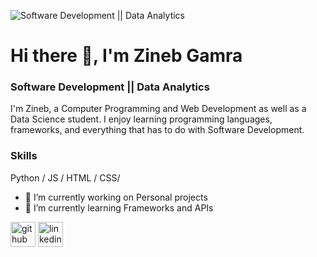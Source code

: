 ![Software Development || Data Analytics ](https://www.linkedin.com/in/zineb-gamra/)
# Hi there 👋, I'm Zineb Gamra
### Software Development || Data Analytics

I'm Zineb, a Computer Programming and Web Development as well as a Data Science student. I enjoy learning programming languages, frameworks, and everything that has to do with Software Development.

### Skills
Python / JS / HTML / CSS/ 

- 🔭 I’m currently working on Personal projects 
- 🌱 I’m currently learning Frameworks and APIs 


[<img src='https://cdn.jsdelivr.net/npm/simple-icons@3.0.1/icons/github.svg' alt='github' height='40'>](https://github.com/zigmr)  [<img src='https://cdn.jsdelivr.net/npm/simple-icons@3.0.1/icons/linkedin.svg' alt='linkedin' height='40'>](https://www.linkedin.com/in/https://www.linkedin.com/in/zineb-gamra//)  

